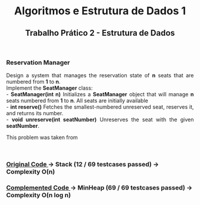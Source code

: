 <h1 align="center"> Algoritmos e Estrutura de Dados 1 </h1>
<h2 align="center"> Trabalho Prático 2 - Estrutura de Dados </h2>
<br>

<h3 align="justify"> Reservation Manager</h3>

<p align="justify">
Design a system that manages the reservation state of <b>n</b> seats that are numbered from <b>1</b> to <b>n</b>.
<br>
Implement the <b>SeatManager</b> class:
<br>
- <b>SeatManager(int n)</b> Initializes a <b>SeatManager</b> object that will manage <b>n</b> seats numbered from <b>1</b> to <b>n</b>. All seats are initially available<br>
- <b>int reserve()</b> Fetches the smallest-numbered unreserved seat, reserves it, and returns its number.<br>
- <b>void unreserve(int seatNumber)</b> Unreserves the seat with the given <b>seatNumber</b>.<br>


This problem was taken from <a href=https://leetcode.com/problems/seat-reservation-manager/description/></a>
</p>

<br>

<h3>
<a href="https://github.com/Brendler17/AED1/blob/main/TrabalhosPráticos/Trabalho2/src/main.c">
Original Code
</a>
-> Stack (12 / 69 testcases passed)
-> Complexity O(n)
</h3>

<h3>
<a href="https://github.com/Brendler17/AED1/blob/main/TrabalhosPráticos/Trabalho2/src/newMain.c">
Complemented Code 
</a>
-> MinHeap (69 / 69 testcases passed)
-> Complexity O(n log n)
</h3>
